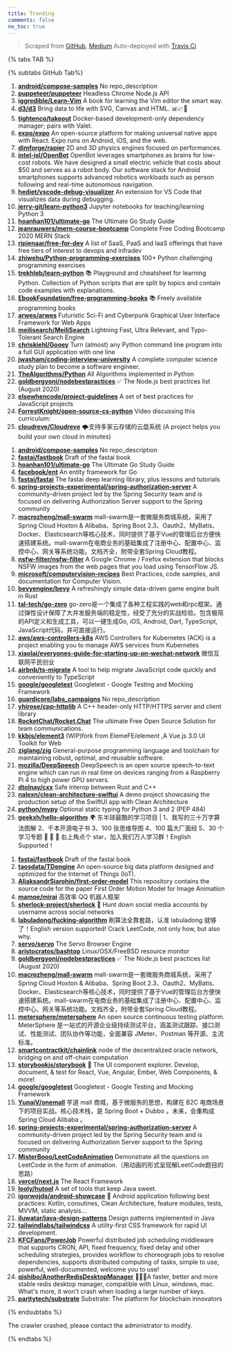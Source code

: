 ```yaml
---
title: Trending
comments: false
no_toc: true
---
```


> Scraped from [GitHub](https://github.com/trending), [Medium](https://medium.com/topic/popular)
Auto-deployed with [Travis Ci](https://travis-ci.org/)

{% tabs TAB %}
<!-- tab GitHub -->
{% subtabs GitHub Tab%}
<!-- tab Daily -->
1. [**android/compose-samples**](https://github.com/android/compose-samples)
No repo_description
2. [**puppeteer/puppeteer**](https://github.com/puppeteer/puppeteer)
Headless Chrome Node.js API
3. [**iggredible/Learn-Vim**](https://github.com/iggredible/Learn-Vim)
A book for learning the Vim editor the smart way.
4. [**d3/d3**](https://github.com/d3/d3)
Bring data to life with SVG, Canvas and HTML. 📊📈🎉
5. [**tightenco/takeout**](https://github.com/tightenco/takeout)
Docker-based development-only dependency manager; pairs with Valet.
6. [**expo/expo**](https://github.com/expo/expo)
An open-source platform for making universal native apps with React. Expo runs on Android, iOS, and the web.
7. [**dimforge/rapier**](https://github.com/dimforge/rapier)
2D and 3D physics engines focused on performances.
8. [**intel-isl/OpenBot**](https://github.com/intel-isl/OpenBot)
OpenBot leverages smartphones as brains for low-cost robots. We have designed a small electric vehicle that costs about $50 and serves as a robot body. Our software stack for Android smartphones supports advanced robotics workloads such as person following and real-time autonomous navigation.
9. [**hediet/vscode-debug-visualizer**](https://github.com/hediet/vscode-debug-visualizer)
An extension for VS Code that visualizes data during debugging.
10. [**jerry-git/learn-python3**](https://github.com/jerry-git/learn-python3)
Jupyter notebooks for teaching/learning Python 3
11. [**hoanhan101/ultimate-go**](https://github.com/hoanhan101/ultimate-go)
The Ultimate Go Study Guide
12. [**jeanrauwers/mern-course-bootcamp**](https://github.com/jeanrauwers/mern-course-bootcamp)
Complete Free Coding Bootcamp 2020 MERN Stack
13. [**ripienaar/free-for-dev**](https://github.com/ripienaar/free-for-dev)
A list of SaaS, PaaS and IaaS offerings that have free tiers of interest to devops and infradev
14. [**zhiwehu/Python-programming-exercises**](https://github.com/zhiwehu/Python-programming-exercises)
100+ Python challenging programming exercises
15. [**trekhleb/learn-python**](https://github.com/trekhleb/learn-python)
📚 Playground and cheatsheet for learning Python. Collection of Python scripts that are split by topics and contain code examples with explanations.
16. [**EbookFoundation/free-programming-books**](https://github.com/EbookFoundation/free-programming-books)
📚 Freely available programming books
17. [**arwes/arwes**](https://github.com/arwes/arwes)
Futuristic Sci-Fi and Cyberpunk Graphical User Interface Framework for Web Apps
18. [**meilisearch/MeiliSearch**](https://github.com/meilisearch/MeiliSearch)
Lightning Fast, Ultra Relevant, and Typo-Tolerant Search Engine
19. [**chriskiehl/Gooey**](https://github.com/chriskiehl/Gooey)
Turn (almost) any Python command line program into a full GUI application with one line
20. [**jwasham/coding-interview-university**](https://github.com/jwasham/coding-interview-university)
A complete computer science study plan to become a software engineer.
21. [**TheAlgorithms/Python**](https://github.com/TheAlgorithms/Python)
All Algorithms implemented in Python
22. [**goldbergyoni/nodebestpractices**](https://github.com/goldbergyoni/nodebestpractices)
✅ The Node.js best practices list (August 2020)
23. [**elsewhencode/project-guidelines**](https://github.com/elsewhencode/project-guidelines)
A set of best practices for JavaScript projects
24. [**ForrestKnight/open-source-cs-python**](https://github.com/ForrestKnight/open-source-cs-python)
Video discussing this curriculum:
25. [**cloudreve/Cloudreve**](https://github.com/cloudreve/Cloudreve)
🌩支持多家云存储的云盘系统 (A project helps you build your own cloud in minutes)
<!-- endtab -->
<!-- tab Weekly -->
1. [**android/compose-samples**](https://github.com/android/compose-samples)
No repo_description
2. [**fastai/fastbook**](https://github.com/fastai/fastbook)
Draft of the fastai book
3. [**hoanhan101/ultimate-go**](https://github.com/hoanhan101/ultimate-go)
The Ultimate Go Study Guide
4. [**facebook/ent**](https://github.com/facebook/ent)
An entity framework for Go
5. [**fastai/fastai**](https://github.com/fastai/fastai)
The fastai deep learning library, plus lessons and tutorials
6. [**spring-projects-experimental/spring-authorization-server**](https://github.com/spring-projects-experimental/spring-authorization-server)
A community-driven project led by the Spring Security team and is focused on delivering Authorization Server support to the Spring community
7. [**macrozheng/mall-swarm**](https://github.com/macrozheng/mall-swarm)
mall-swarm是一套微服务商城系统，采用了 Spring Cloud Hoxton & Alibaba、Spring Boot 2.3、Oauth2、MyBatis、Docker、Elasticsearch等核心技术，同时提供了基于Vue的管理后台方便快速搭建系统。mall-swarm在电商业务的基础集成了注册中心、配置中心、监控中心、网关等系统功能。文档齐全，附带全套Spring Cloud教程。
8. [**nsfw-filter/nsfw-filter**](https://github.com/nsfw-filter/nsfw-filter)
A Google Chrome / Firefox extension that blocks NSFW images from the web pages that you load using TensorFlow JS.
9. [**microsoft/computervision-recipes**](https://github.com/microsoft/computervision-recipes)
Best Practices, code samples, and documentation for Computer Vision.
10. [**bevyengine/bevy**](https://github.com/bevyengine/bevy)
A refreshingly simple data-driven game engine built in Rust
11. [**tal-tech/go-zero**](https://github.com/tal-tech/go-zero)
go-zero是一个集成了各种工程实践的web和rpc框架。通过弹性设计保障了大并发服务端的稳定性，经受了充分的实战检验。包含极简的API定义和生成工具，可以一键生成Go, iOS, Android, Dart, TypeScript, JavaScript代码，并可直接运行。
12. [**aws/aws-controllers-k8s**](https://github.com/aws/aws-controllers-k8s)
AWS Controllers for Kubernetes (ACK) is a project enabling you to manage AWS services from Kubernetes
13. [**xiaolai/everyones-guide-for-starting-up-on-wechat-network**](https://github.com/xiaolai/everyones-guide-for-starting-up-on-wechat-network)
微信互联网平民创业
14. [**airbnb/ts-migrate**](https://github.com/airbnb/ts-migrate)
A tool to help migrate JavaScript code quickly and conveniently to TypeScript
15. [**google/googletest**](https://github.com/google/googletest)
Googletest - Google Testing and Mocking Framework
16. [**guardicore/labs_campaigns**](https://github.com/guardicore/labs_campaigns)
No repo_description
17. [**yhirose/cpp-httplib**](https://github.com/yhirose/cpp-httplib)
A C++ header-only HTTP/HTTPS server and client library
18. [**RocketChat/Rocket.Chat**](https://github.com/RocketChat/Rocket.Chat)
The ultimate Free Open Source Solution for team communications.
19. [**kkbjs/element3**](https://github.com/kkbjs/element3)
(WIP)fork from ElemeFE/element ,A Vue.js 3.0 UI Toolkit for Web
20. [**ziglang/zig**](https://github.com/ziglang/zig)
General-purpose programming language and toolchain for maintaining robust, optimal, and reusable software.
21. [**mozilla/DeepSpeech**](https://github.com/mozilla/DeepSpeech)
DeepSpeech is an open source speech-to-text engine which can run in real time on devices ranging from a Raspberry Pi 4 to high power GPU servers.
22. [**dtolnay/cxx**](https://github.com/dtolnay/cxx)
Safe interop between Rust and C++
23. [**nalexn/clean-architecture-swiftui**](https://github.com/nalexn/clean-architecture-swiftui)
A demo project showcasing the production setup of the SwiftUI app with Clean Architecture
24. [**python/mypy**](https://github.com/python/mypy)
Optional static typing for Python 3 and 2 (PEP 484)
25. [**geekxh/hello-algorithm**](https://github.com/geekxh/hello-algorithm)
🌍 东半球最酷的学习项目 | 1、我写的三十万字算法图解 2、千本开源电子书 3、100 张思维导图 4、100 篇大厂面经 5、30 个学习专题 🚀 🚀 🚀 右上角点个 star，加入我们万人学习群！English Supported！
<!-- endtab -->
<!-- tab Monthly -->
1. [**fastai/fastbook**](https://github.com/fastai/fastbook)
Draft of the fastai book
2. [**taosdata/TDengine**](https://github.com/taosdata/TDengine)
An open-source big data platform designed and optimized for the Internet of Things (IoT).
3. [**AliaksandrSiarohin/first-order-model**](https://github.com/AliaksandrSiarohin/first-order-model)
This repository contains the source code for the paper First Order Motion Model for Image Animation
4. [**mamoe/mirai**](https://github.com/mamoe/mirai)
高效率 QQ 机器人框架
5. [**sherlock-project/sherlock**](https://github.com/sherlock-project/sherlock)
🔎 Hunt down social media accounts by username across social networks
6. [**labuladong/fucking-algorithm**](https://github.com/labuladong/fucking-algorithm)
刷算法全靠套路，认准 labuladong 就够了！English version supported! Crack LeetCode, not only how, but also why.
7. [**servo/servo**](https://github.com/servo/servo)
The Servo Browser Engine
8. [**aristocratos/bashtop**](https://github.com/aristocratos/bashtop)
Linux/OSX/FreeBSD resource monitor
9. [**goldbergyoni/nodebestpractices**](https://github.com/goldbergyoni/nodebestpractices)
✅ The Node.js best practices list (August 2020)
10. [**macrozheng/mall-swarm**](https://github.com/macrozheng/mall-swarm)
mall-swarm是一套微服务商城系统，采用了 Spring Cloud Hoxton & Alibaba、Spring Boot 2.3、Oauth2、MyBatis、Docker、Elasticsearch等核心技术，同时提供了基于Vue的管理后台方便快速搭建系统。mall-swarm在电商业务的基础集成了注册中心、配置中心、监控中心、网关等系统功能。文档齐全，附带全套Spring Cloud教程。
11. [**metersphere/metersphere**](https://github.com/metersphere/metersphere)
An open source continuous testing platform. MeterSphere 是一站式的开源企业级持续测试平台，涵盖测试跟踪、接口测试、性能测试、团队协作等功能，全面兼容 JMeter、Postman 等开源、主流标准。
12. [**smartcontractkit/chainlink**](https://github.com/smartcontractkit/chainlink)
node of the decentralized oracle network, bridging on and off-chain computation
13. [**storybookjs/storybook**](https://github.com/storybookjs/storybook)
📓 The UI component explorer. Develop, document, & test for React, Vue, Angular, Ember, Web Components, & more!
14. [**google/googletest**](https://github.com/google/googletest)
Googletest - Google Testing and Mocking Framework
15. [**YunaiV/onemall**](https://github.com/YunaiV/onemall)
芋道 mall 商城，基于微服务的思想，构建在 B2C 电商场景下的项目实战。核心技术栈，是 Spring Boot + Dubbo 。未来，会重构成 Spring Cloud Alibaba 。
16. [**spring-projects-experimental/spring-authorization-server**](https://github.com/spring-projects-experimental/spring-authorization-server)
A community-driven project led by the Spring Security team and is focused on delivering Authorization Server support to the Spring community
17. [**MisterBooo/LeetCodeAnimation**](https://github.com/MisterBooo/LeetCodeAnimation)
Demonstrate all the questions on LeetCode in the form of animation.（用动画的形式呈现解LeetCode题目的思路）
18. [**vercel/next.js**](https://github.com/vercel/next.js)
The React Framework
19. [**looly/hutool**](https://github.com/looly/hutool)
A set of tools that keep Java sweet.
20. [**igorwojda/android-showcase**](https://github.com/igorwojda/android-showcase)
💎 Android application following best practices: Kotlin, coroutines, Clean Architecture, feature modules, tests, MVVM, static analysis...
21. [**iluwatar/java-design-patterns**](https://github.com/iluwatar/java-design-patterns)
Design patterns implemented in Java
22. [**tailwindlabs/tailwindcss**](https://github.com/tailwindlabs/tailwindcss)
A utility-first CSS framework for rapid UI development.
23. [**KFCFans/PowerJob**](https://github.com/KFCFans/PowerJob)
Powerful distributed job scheduling middleware that supports CRON, API, fixed frequency, fixed delay and other scheduling strategies, provides workflow to choreograph jobs to resolve dependencies, supports distributed computing of tasks, simple to use, powerful, well-documented, welcome you to use!
24. [**qishibo/AnotherRedisDesktopManager**](https://github.com/qishibo/AnotherRedisDesktopManager)
🚀🚀🚀A faster, better and more stable redis desktop manager, compatible with Linux, windows, mac. What's more, it won't crash when loading a large number of keys.
25. [**paritytech/substrate**](https://github.com/paritytech/substrate)
Substrate: The platform for blockchain innovators
<!-- endtab -->
{% endsubtabs %}
<!-- endtab -->
<!-- tab Medium -->
The crawler crashed, please contact the administrator to modify.
<!-- endtab -->
{% endtabs %}
